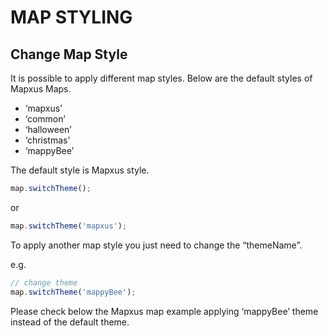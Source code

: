 # MAP STYLING

## Change Map Style

It is possible to apply different map styles. Below are the default styles of Mapxus Maps.

- ‘mapxus’
- ‘common’
- ‘halloween’
- ‘christmas’
- ‘mappyBee’

The default style is Mapxus style.

```js
map.switchTheme();
```

or

```js
map.switchTheme('mapxus');
```

To apply another map style you just need to change the “themeName”.

e.g.

```js
// change theme
map.switchTheme('mappyBee');
```

Please check below the Mapxus map example applying ‘mappyBee’ theme instead of the default theme.

<script async src="//jsfiddle.net/Mapxus/oryL47e0/embed/result,js,css,html/"></script>
